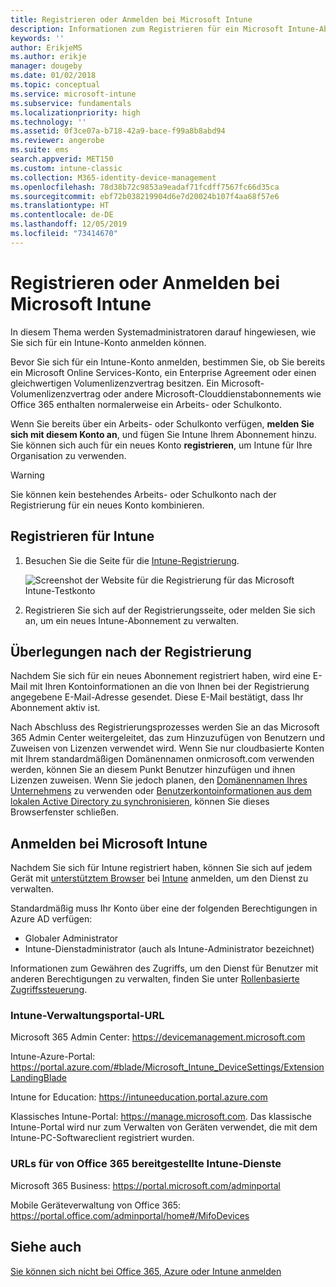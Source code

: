 ```yaml
---
title: Registrieren oder Anmelden bei Microsoft Intune
description: Informationen zum Registrieren für ein Microsoft Intune-Abonnement bzw. zur Anmeldung, um Ihr Abonnement zu beginnen
keywords: ''
author: ErikjeMS
ms.author: erikje
manager: dougeby
ms.date: 01/02/2018
ms.topic: conceptual
ms.service: microsoft-intune
ms.subservice: fundamentals
ms.localizationpriority: high
ms.technology: ''
ms.assetid: 0f3ce07a-b718-42a9-bace-f99a8b8abd94
ms.reviewer: angerobe
ms.suite: ems
search.appverid: MET150
ms.custom: intune-classic
ms.collection: M365-identity-device-management
ms.openlocfilehash: 78d38b72c9853a9eadaf71fcdff7567fc66d35ca
ms.sourcegitcommit: ebf72b038219904d6e7d20024b107f4aa68f57e6
ms.translationtype: HT
ms.contentlocale: de-DE
ms.lasthandoff: 12/05/2019
ms.locfileid: "73414670"
---
```

# <a name="sign-up-or-sign-in-to-microsoft-intune"></a>Registrieren oder Anmelden bei Microsoft Intune

In diesem Thema werden Systemadministratoren darauf hingewiesen, wie Sie sich für ein Intune-Konto anmelden können.

Bevor Sie sich für ein Intune-Konto anmelden, bestimmen Sie, ob Sie bereits ein Microsoft Online Services-Konto, ein Enterprise Agreement oder einen gleichwertigen Volumenlizenzvertrag besitzen. Ein Microsoft-Volumenlizenzvertrag oder andere Microsoft-Clouddienstabonnements wie Office 365 enthalten normalerweise ein Arbeits- oder Schulkonto.

Wenn Sie bereits über ein Arbeits- oder Schulkonto verfügen, **melden Sie sich mit diesem Konto an**, und fügen Sie Intune Ihrem Abonnement hinzu. Sie können sich auch für ein neues Konto **registrieren**, um Intune für Ihre Organisation zu verwenden.

>[!WARNING]
>Sie können kein bestehendes Arbeits- oder Schulkonto nach der Registrierung für ein neues Konto kombinieren.

## <a name="how-to-sign-up-for-intune"></a>Registrieren für Intune

1. Besuchen Sie die Seite für die [Intune-Registrierung](https://admin.microsoft.com/Signup/Signup.aspx?OfferId=40BE278A-DFD1-470a-9EF7-9F2596EA7FF9&dl=INTUNE_A&ali=1#0%20).

   ![Screenshot der Website für die Registrierung für das Microsoft Intune-Testkonto](./media/account-sign-up/account-sign-up-site.png)

2. Registrieren Sie sich auf der Registrierungsseite, oder melden Sie sich an, um ein neues Intune-Abonnement zu verwalten.

## <a name="post-sign-up-considerations"></a>Überlegungen nach der Registrierung

Nachdem Sie sich für ein neues Abonnement registriert haben, wird eine E-Mail mit Ihren Kontoinformationen an die von Ihnen bei der Registrierung angegebene E-Mail-Adresse gesendet. Diese E-Mail bestätigt, dass Ihr Abonnement aktiv ist.

Nach Abschluss des Registrierungsprozesses werden Sie an das Microsoft 365 Admin Center weitergeleitet, das zum Hinzuzufügen von Benutzern und Zuweisen von Lizenzen verwendet wird. Wenn Sie nur cloudbasierte Konten mit Ihrem standardmäßigen Domänennamen onmicrosoft.com verwenden werden, können Sie an diesem Punkt Benutzer hinzufügen und ihnen Lizenzen zuweisen. Wenn Sie jedoch planen, den [Domänennamen Ihres Unternehmens](custom-domain-name-configure.md) zu verwenden oder [Benutzerkontoinformationen aus dem lokalen Active Directory zu synchronisieren](users-add.md#sync-active-directory-and-add-users-to-intune), können Sie dieses Browserfenster schließen.

## <a name="sign-in-to-microsoft-intune"></a>Anmelden bei Microsoft Intune

Nachdem Sie sich für Intune registriert haben, können Sie sich auf jedem Gerät mit [unterstütztem Browser](supported-devices-browsers.md#intune-supported-web-browsers) bei [Intune](https://go.microsoft.com/fwlink/?linkid=2090973) anmelden, um den Dienst zu verwalten.

Standardmäßig muss Ihr Konto über eine der folgenden Berechtigungen in Azure AD verfügen:

- Globaler Administrator
- Intune-Dienstadministrator (auch als Intune-Administrator bezeichnet)

Informationen zum Gewähren des Zugriffs, um den Dienst für Benutzer mit anderen Berechtigungen zu verwalten, finden Sie unter [Rollenbasierte Zugriffssteuerung](role-based-access-control.md).

### <a name="intune-admin-portal-url"></a>Intune-Verwaltungsportal-URL

Microsoft 365 Admin Center: https://devicemanagement.microsoft.com

Intune-Azure-Portal: https://portal.azure.com/#blade/Microsoft_Intune_DeviceSettings/ExtensionLandingBlade

Intune for Education: https://intuneeducation.portal.azure.com

Klassisches Intune-Portal: https://manage.microsoft.com. Das klassische Intune-Portal wird nur zum Verwalten von Geräten verwendet, die mit dem Intune-PC-Softwareclient registriert wurden.

### <a name="urls-for-intune-services-provided-by-office-365"></a>URLs für von Office 365 bereitgestellte Intune-Dienste

Microsoft 365 Business: https://portal.microsoft.com/adminportal

Mobile Geräteverwaltung von Office 365: https://portal.office.com/adminportal/home#/MifoDevices

## <a name="see-also"></a>Siehe auch

[Sie können sich nicht bei Office 365, Azure oder Intune anmelden](https://support.microsoft.com/help/2412085)
